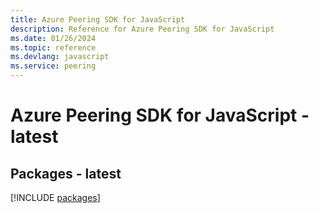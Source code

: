 ```yaml
---
title: Azure Peering SDK for JavaScript
description: Reference for Azure Peering SDK for JavaScript
ms.date: 01/26/2024
ms.topic: reference
ms.devlang: javascript
ms.service: peering
---
```

# Azure Peering SDK for JavaScript - latest
## Packages - latest
[!INCLUDE [packages](peering-index.md)]